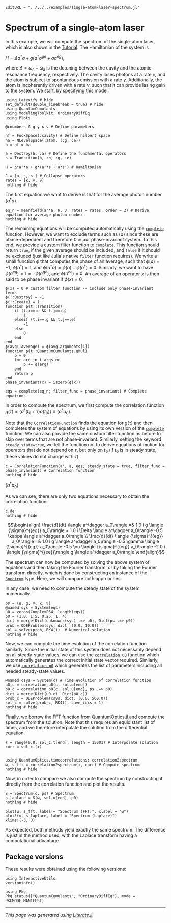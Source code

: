 ```@meta
EditURL = "../../../examples/single-atom-laser-spectrum.jl"
```

# Spectrum of a single-atom laser

In this example, we will compute the spectrum of the single-atom laser, which is also shown in the [Tutorial](@ref). The Hamiltonian of the system is

$H = \Delta a^\dagger a + g\left(a^\dagger \sigma^{ge} + a\sigma^{eg}\right),$

where $\Delta = \omega_\mathrm{c} - \omega_\mathrm{a}$ is the detuning between the cavity and the atomic resonance frequency, respectively. The cavity loses photons at a rate $\kappa$, and the atom is subject to spontaneous emission with a rate $\gamma$. Additionally, the atom is incoherently driven with a rate $\nu$, such that it can provide lasing gain to the system. We start, by specifying this model.

````@example single-atom-laser-spectrum
using Latexify # hide
set_default(double_linebreak = true) # hide
using QuantumCumulants
using ModelingToolkit, OrdinaryDiffEq
using Plots

@cnumbers Δ g γ κ ν # Define parameters

hf = FockSpace(:cavity) # Define hilbert space
ha = NLevelSpace(:atom, (:g, :e))
h = hf ⊗ ha

a = Destroy(h, :a) # Define the fundamental operators
s = Transition(h, :σ, :g, :e)

H = Δ*a'*a + g*(a'*s + a*s') # Hamiltonian

J = [a, s, s'] # Collapse operators
rates = [κ, γ, ν]
nothing # hide
````

The first equation we want to derive is that for the average photon number $\langle a^\dagger a \rangle$.

````@example single-atom-laser-spectrum
eq_n = meanfield(a'*a, H, J; rates = rates, order = 2) # Derive equation for average photon number
nothing # hide
````

The remaining equations will be computed automatically using the [`complete`](@ref) function. However, we want to exclude terms such as $\langle a \rangle$ since these are phase-dependent and therefore 0 in our phase-invariant system. To this end, we provide a custom filter function to [`complete`](@ref). This function should return `true`, if the given average should be included, and `false` if it should be excluded (just like Julia's native `filter` function requires). We write a small function $\phi$ that computes the phase of an average, such that $\phi(a) = -1$, $\phi(a^\dagger) = 1$, and $\phi(a^\dagger a) = \phi(a) + \phi(a^\dagger) = 0$. Similarly, we want to have $\phi(\sigma^{eg})=1=-\phi(\sigma^{ge})$, and $\phi(\sigma^{ee})=0$. An average of an operator $x$ is then said to be phase invariant if $\phi(x)=0$.

````@example single-atom-laser-spectrum
ϕ(x) = 0 # Custom filter function -- include only phase-invariant terms
ϕ(::Destroy) = -1
ϕ(::Create) = 1
function ϕ(t::Transition)
    if (t.i==:e && t.j==:g)
        1
    elseif (t.i==:g && t.j==:e)
        -1
    else
        0
    end
end
ϕ(avg::Average) = ϕ(avg.arguments[1])
function ϕ(t::QuantumCumulants.QMul)
    p = 0
    for arg in t.args_nc
        p += ϕ(arg)
    end
    return p
end
phase_invariant(x) = iszero(ϕ(x))

eqs = complete(eq_n; filter_func = phase_invariant) # Complete equations
````

In order to compute the spectrum, we first compute the correlation function $g(\tau) = \langle a^\dagger(t_0 + \tau) a(t_0)\rangle \equiv \langle a^\dagger a_0\rangle.$

Note that the [`CorrelationFunction`](@ref) finds the equation for $g(\tau)$ and then completes the system of equations by using its own version of the [`complete`](@ref) function. We can also provide the same custom filter function as before to skip over terms that are not phase-invariant. Similarly, setting the keyword `steady_state=true`, we tell the function not to derive equations of motion for operators that do not depend on $\tau$, but only on $t_0$ (if $t_0$ is in steady state, these values do not change with $\tau$).

````@example single-atom-laser-spectrum
c = CorrelationFunction(a', a, eqs; steady_state = true, filter_func = phase_invariant) # Correlation function
nothing # hide
````

$\langle a^\dagger a_0\rangle$

As we can see, there are only two equations necessary to obtain the correlation function:

````@example single-atom-laser-spectrum
c.de
nothing # hide
````

```math
\begin{align} \frac{d}{dt} \langle a^\dagger a_0\rangle =& 1.0 i g \langle {\sigma}^{{eg}} a_0\rangle + 1.0 i \Delta \langle a^\dagger a_0\rangle -0.5 \kappa \langle a^\dagger a_0\rangle \\
\frac{d}{dt} \langle {\sigma}^{{eg}} a_0\rangle =& 1.0 i g \langle a^\dagger a_0\rangle -0.5 \gamma \langle {\sigma}^{{eg}} a_0\rangle -0.5 \nu \langle {\sigma}^{{eg}} a_0\rangle -2.0 i \langle {\sigma}^{{ee}}\rangle g \langle a^\dagger a_0\rangle
\end{align}
```

The spectrum can now be computed by solving the above system of equations and then taking the Fourier transform, or by taking the Fourier transform directly, which is done by constructing an instance of the [`Spectrum`](@ref) type. Here, we will compare both approaches.

In any case, we need to compute the steady state of the system numerically.

````@example single-atom-laser-spectrum
ps = (Δ, g, γ, κ, ν)
@named sys = System(eqs)
u0 = zeros(ComplexF64, length(eqs))
p0 = (1.0, 1.5, 0.25, 1, 4)
dict = merge(Dict(unknowns(sys) .=> u0), Dict(ps .=> p0))
prob = ODEProblem(sys, dict, (0.0, 10.0))
sol = solve(prob, RK4())  # Numerical solution
nothing # hide
````

Now, we can compute the time evolution of the correlation function similarly. Since the initial state of this system does not necessarily depend on all steady-state values, we can use the [`correlation_u0`](@ref) function which automatically generates the correct initial state vector required. Similarly, we use [`correlation_p0`](@ref) which generates the list of parameters including all needed steady-state values.

````@example single-atom-laser-spectrum
@named csys = System(c) # Time evolution of correlation function
u0_c = correlation_u0(c, sol.u[end])
p0_c = correlation_p0(c, sol.u[end], ps .=> p0)
dict = merge(Dict(u0_c), Dict(p0_c))
prob_c = ODEProblem(csys, dict, (0.0, 500.0))
sol_c = solve(prob_c, RK4(), save_idxs = 1)
nothing # hide
````

Finally, we borrow the FFT function from [QuantumOptics.jl](https://qojulia.org) and compute the spectrum from the solution. Note that this requires an equidistant list of times, and we therefore interpolate the solution from the differential equation.

````@example single-atom-laser-spectrum
τ = range(0.0, sol_c.t[end], length = 15001) # Interpolate solution
corr = sol_c.(τ)


using QuantumOptics.timecorrelations: correlation2spectrum
ω, s_fft = correlation2spectrum(τ, corr) # Compute spectrum
nothing # hide
````

Now, in order to compare we also compute the spectrum by constructing it directly from the correlation function and plot the results.

````@example single-atom-laser-spectrum
S = Spectrum(c, ps) # Spectrum
s_laplace = S(ω, sol.u[end], p0)
nothing # hide

plot(ω, s_fft, label = "Spectrum (FFT)", xlabel = "ω")
plot!(ω, s_laplace, label = "Spectrum (Laplace)")
xlims!(-3, 3)
````

As expected, both methods yield exactly the same spectrum. The difference is just in the method used, with the Laplace transform having a computational advantage.

## Package versions

These results were obtained using the following versions:

````@example single-atom-laser-spectrum
using InteractiveUtils
versioninfo()

using Pkg
Pkg.status(["QuantumCumulants", "OrdinaryDiffEq"], mode = PKGMODE_MANIFEST)
````

---

*This page was generated using [Literate.jl](https://github.com/fredrikekre/Literate.jl).*


